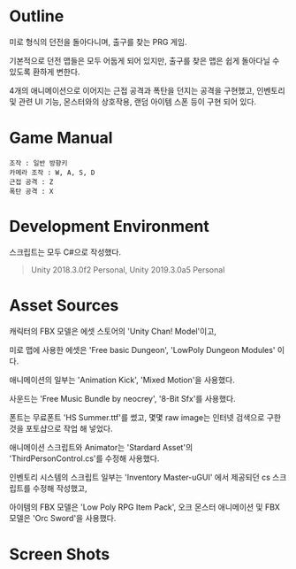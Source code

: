 # Outline

미로 형식의 던전을 돌아다니며, 출구를 찾는 PRG 게임.

기본적으로 던전 맵들은 모두 어둡게 되어 있지만, 출구를 찾은 맵은 쉽게 돌아다닐 수 있도록 환하게 변한다. 

4개의 애니메이션으로 이어지는 근접 공격과 폭탄을 던지는 공격을 구현했고, 인벤토리 및 관련 UI 기능, 몬스터와의 상호작용, 랜덤 아이템 스폰 등이 구현 되어 있다.



# Game Manual

```
조작 : 일반 방향키
카메라 조작 : W, A, S, D
근접 공격 : Z
폭탄 공격 : X
```



# Development Environment

스크립트는 모두 C#으로 작성했다.

>Unity 2018.3.0f2 Personal, Unity 2019.3.0a5 Personal



# Asset Sources

캐릭터의 FBX 모델은 에셋 스토어의 'Unity Chan! Model'이고,

미로 맵에 사용한 에셋은 'Free basic Dungeon', 'LowPoly Dungeon Modules' 이다.

애니메이션의 일부는 'Animation Kick', 'Mixed Motion'을 사용했다.

사운드는 'Free Music Bundle by neocrey', '8-Bit Sfx'를 사용했다.

폰트는 무료폰트 'HS Summer.ttf'를 썼고, 몇몇 raw image는 인터넷 검색으로 구한 것을 포토샵으로 작업 해 넣었다.

애니메이션 스크립트와 Animator는 'Stardard Asset'의 'ThirdPersonControl.cs'를 수정해 사용했다.

인벤토리 시스템의 스크립트 일부는 'Inventory Master-uGUI' 에서 제공되던 cs 스크립트를 수정해 작성했고, 

아이템의 FBX 모델은 'Low Poly RPG Item Pack', 오크 몬스터 애니메이션 및 FBX 모델은 'Orc Sword'을 사용했다.

# Screen Shots
